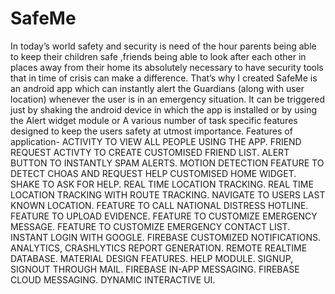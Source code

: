 # SafeMe
In today’s world safety and security is need of the
hour parents being able to keep their children safe
,friends being able to look after each other in places
away from their home its absolutely necessary to have
security tools that in time of crisis can make a difference.
That’s why I created SafeMe is an android app which can
instantly alert the Guardians (along with user location)
whenever the user is in an emergency situation. It can be
triggered just by shaking the android device in which the
app is installed or by using the Alert widget module or A
various number of task specific features designed to keep
the users safety at utmost importance.
Features of application- 
ACTIVITY TO VIEW ALL PEOPLE USING THE APP.
FRIEND REQUEST ACTIVTY TO CREATE CUSTOMISED FRIEND LIST.
ALERT BUTTON TO INSTANTLY SPAM ALERTS.
MOTION DETECTION FEATURE TO DETECT CHOAS AND REQUEST HELP
CUSTOMISED HOME WIDGET.
SHAKE TO ASK FOR HELP.
REAL TIME LOCATION TRACKING.
REAL TIME LOCATION TRACKING WITH ROUTE TRACKING.
NAVIGATE TO USERS LAST KNOWN LOCATION.
FEATURE TO CALL NATIONAL DISTRESS HOTLINE.
FEATURE TO UPLOAD EVIDENCE.
FEATURE TO CUSTOMIZE EMERGENCY MESSAGE.
FEATURE TO CUSTOMIZE EMERGENCY CONTACT LIST.
INSTANT LOGIN WITH GOOGLE.
FIREBASE CUSTOMIZED NOTIFICATIONS.
ANALYTICS, CRASHLYTICS REPORT GENERATION.
REMOTE REALTIME DATABASE.
MATERIAL DESIGN FEATURES.
HELP MODULE.
SIGNUP, SIGNOUT THROUGH MAIL.
FIREBASE IN-APP MESSAGING.
FIREBASE CLOUD MESSAGING.
DYNAMIC INTERACTIVE UI.
